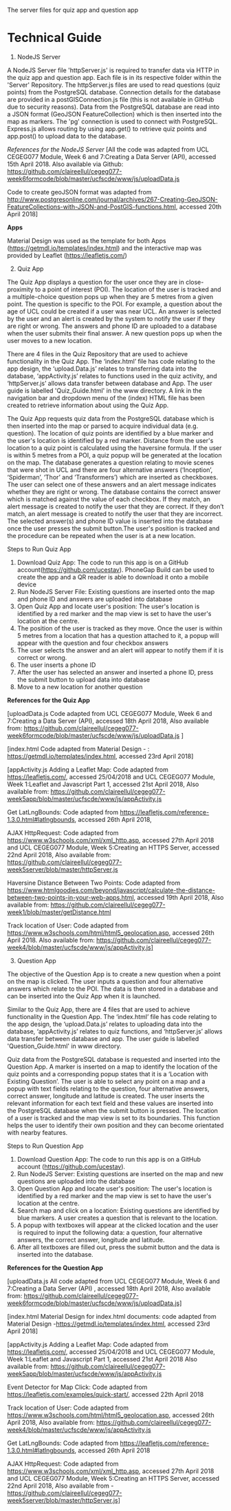 
The server files for quiz app and question app 

# Technical Guide

1. NodeJS Server

A NodeJS Server file 'httpServer.js' is required to transfer data via HTTP in the quiz app and question app. Each file is in its respective folder within the 'Server' Repository. The httpServer.js files are used to read questions (quiz points) from the PostgreSQL database. Connection details for the database are provided in a postGISConnection.js file (this is not available in GitHub due to security reasons). Data from the PostgreSQL database are read into a JSON format (GeoJSON FeatureCollection) which is then inserted into the map as markers. The 'pg' connection is used to connect with PostgreSQL. Express.js allows routing by using app.get() to retrieve quiz points and app.post() to upload data to the database. 

*References for the NodeJS Server*
[All the code was adapted from UCL CEGEG077 Module, Week 6 and 7:Creating a Data Server (API), accessed 15th April 2018. Also available via Github: https://github.com/claireellul/cegeg077-week6formcode/blob/master/ucfscde/www/js/uploadData.js

Code to create geoJSON format was adapted from http://www.postgresonline.com/journal/archives/267-Creating-GeoJSON-FeatureCollections-with-JSON-and-PostGIS-functions.html, accessed 20th April 2018]

**Apps**

Material Design was used as the template for both Apps (https://getmdl.io/templates/index.html) and the interactive map was provided by Leaflet (https://leafletjs.com/)

2. Quiz App

The Quiz App displays a question for the user once they are in close-proximity to a point of interest (POI). The location of the user is tracked and a multiple-choice question pops up when they are 5 metres from a given point. The question is specific to the POI. For example, a question about the age of UCL could be created if a user was near UCL. An answer is selected by the user and an alert is created by the system to notify the user if they are right or wrong. The answers and phone ID are uploaded to a database when the user submits their final answer. A new question pops up when the user moves to a new location.

There are 4 files in the Quiz Repository that are used to achieve functionality in the Quiz App. The ‘index.html’ file has code relating to the app design, the ‘upload.Data.js’ relates to transferring data into the database, ‘appActivity.js’ relates to functions used in the quiz activity, and ‘httpServer.js’ allows data transfer between database and App. The user guide is labelled 'Quiz_Guide.html' in the www directory. A link in the navigation bar and dropdown menu of the (index) HTML file has been created to retrieve information about using the Quiz App. 

The Quiz App requests quiz data from the PostgreSQL database which is then inserted into the map or parsed to acquire individual data (e.g. question). The location of quiz points are identified by a blue marker and the user's location is identified by a red marker. Distance from the user's location to a quiz point is calculated using the haversine formula. If the user is within 5 metres from a POI, a quiz popup will be generated at the location on the map. The database generates a question relating to movie scenes that were shot in UCL  and there are four alternative answers (‘Inception’, ‘Spiderman’, ‘Thor’ and ‘Transformers’) which are inserted as checkboxes. The user can select one of these answers and an alert message indicates whether they are right or wrong. The database contains the correct answer which is matched against the value of each checkbox. If they match, an alert message is created to notify the user that they are correct. If they don’t match, an alert message is created to notify the user that they are incorrect. The selected answer(s) and phone ID value is inserted into the database once the user presses the submit button.The user's position is tracked and the procedure can be repeated when the user is at a new location. 

Steps to Run Quiz App
1. Download Quiz App: The code to run this app is on a GitHub account(https://github.com/ucestav). PhoneGap Build can be used to create the app and a QR reader is able to download it onto a mobile device
2. Run NodeJS Server File: Existing questions are inserted onto the map and phone ID and answers are uploaded into database 
3. Open Quiz App and locate user's position: The user's location is identified by a red marker and the map view is set to have the    user's location at the centre. 
4. The position of the user is tracked as they move. Once the user is within 5 metres from a location that has a question attached to it, a popup will appear with the question and four checkbox answers
5. The user selects the answer and an alert will appear to notify them if it is correct or wrong. 
6. The user inserts a phone ID
7. After the user has selected an answer and inserted a phone ID, press the submit button to upload data into database 
8. Move to a new location for another question </li>

**References for the Quiz App**

[uploadData.js Code adapted from UCL CEGEG077 Module, Week 6 and 7:Creating a Data Server (API), accessed 18th April 2018,
Also available from: https://github.com/claireellul/cegeg077-week6formcode/blob/master/ucfscde/www/js/uploadData.js
]

[index.html Code adapted from Material Design - : https://getmdl.io/templates/index.html, accessed 23rd April 2018]

[appActivity.js Adding a Leaflet Map: Code adapted from https://leafletjs.com/, accessed 25/04/2018 and UCL CEGEG077 Module, Week 1:Leaflet and Javascript Part 1, accessed 21st April 2018,
Also available from: https://github.com/claireellul/cegeg077-week5app/blob/master/ucfscde/www/js/appActivity.js

Get LatLngBounds: Code adapted from https://leafletjs.com/reference-1.3.0.html#latlngbounds, accessed 26th April 2018,

AJAX HttpRequest: Code adapted from https://www.w3schools.com/xml/xml_http.asp, accessed 27th April 2018 and UCL CEGEG077 Module, Week 5:Creating an HTTPS Server, accessed 22nd April 2018,
Also available from: https://github.com/claireellul/cegeg077-week5server/blob/master/httpServer.js

Haversine Distance Between Two Points: Code adapted from https://www.htmlgoodies.com/beyond/javascript/calculate-the-distance-between-two-points-in-your-web-apps.html, accessed 19th April 2018,
Also available from: https://github.com/claireellul/cegeg077-week1/blob/master/getDistance.html

Track location of User: Code adapted from https://www.w3schools.com/html/html5_geolocation.asp, accessed 26th April 2018. 
Also available from: https://github.com/claireellul/cegeg077-week4/blob/master/ucfscde/www/js/appActivity.js]


3. Question App

The objective of the Question App is to create a new question when a point on the map is clicked. The user inputs a question and four alternative answers which relate to the POI. The data is then stored in a database and can be inserted into the Quiz App when it is launched.

Similar to the Quiz App, there are 4 files that are used to achieve functionality in the Question App.  The ‘index.html’ file has code relating to the app design, the ‘upload.Data.js’ relates to uploading data into the database, ‘appActivity.js’ relates to quiz functions, and ‘httpServer.js’ allows data transfer between database and app. The user guide is labelled 'Question_Guide.html' in www directory. 

Quiz data from the PostgreSQL database is requested and inserted into the Question App. A marker is inserted on a map to identify the location of the quiz points and a corresponding popup states that it is a ‘Location with Existing Question’. The user is able to select any point on a map and a popup with text fields relating to the question, four alternative answers, correct answer, longitude and latitude is created. The user inserts the relevant information for each text field and these values are inserted into the PostgreSQL database when the submit button is pressed. The location of a user is tracked and the map view is set to its boundaries. This function helps the user to identify their own position and they can become orientated with nearby features. 

Steps to Run Question App
1. Download Question App: The code to run this app is on a GitHub account (https://github.com/ucestav).
2. Run NodeJS Server: Existing questions are inserted on the map and new questions are uploaded into the database 
3. Open Question App and locate user's position: The user's location is identified by a red marker and the map view is set to have the user's location at the centre. 
4. Search map and click on a location: Existing questions are identified by blue markers. A user creates a question that is relevant to the location.
5. A popup with textboxes will appear at the clicked location and the user is required to input the following data: a question, four alternative answers, the correct answer, longitude and latitude.
6. After all textboxes are filled out, press the submit button and the data is inserted into the database.


**References for the Question App**

[uploadData.js All code adapted from UCL CEGEG077 Module, Week 6 and 7:Creating a Data Server (API) , accessed 18th April 2018,
Also available from: https://github.com/claireellul/cegeg077-week6formcode/blob/master/ucfscde/www/js/uploadData.js]

[index.html Material Design for index.html documents: code adapted from Material Design -https://getmdl.io/templates/index.html, accessed 23rd April 2018]

[appActivity.js  Adding a Leaflet Map: Code adapted from https://leafletjs.com/, accessed 25/04/2018 and UCL CEGEG077 Module, Week 1:Leaflet and Javascript Part 1, accessed 21st April 2018
Also available from: https://github.com/claireellul/cegeg077-week5app/blob/master/ucfscde/www/js/appActivity.js

Event Detector for Map Click: Code adapted from https://leafletjs.com/examples/quick-start/, accessed 22th April 2018

Track location of User: Code adapted from https://www.w3schools.com/html/html5_geolocation.asp, accessed 26th April 2018,
Also available from: https://github.com/claireellul/cegeg077-week4/blob/master/ucfscde/www/js/appActivity.js

Get LatLngBounds: Code adapted from https://leafletjs.com/reference-1.3.0.html#latlngbounds, accessed 26th April 2018

AJAX HttpRequest: Code adapted from https://www.w3schools.com/xml/xml_http.asp, accessed 27th April 2018 and UCL CEGEG077 Module, Week 5:Creating an HTTPS Server, accessed 22nd April 2018,
Also available from -https://github.com/claireellul/cegeg077-week5server/blob/master/httpServer.js]
